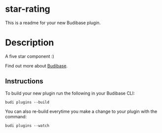 # star-rating

This is a readme for your new Budibase plugin.

# Description

A five star component :)

Find out more about [Budibase](https://github.com/Budibase/budibase).

## Instructions

To build your new plugin run the following in your Budibase CLI:

```
budi plugins --build
```

You can also re-build everytime you make a change to your plugin with the command:

```
budi plugins --watch
```
